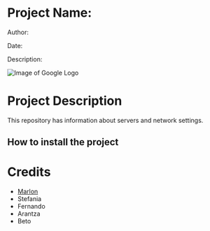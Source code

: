 # Project Name: 
Author:

Date:

Description:


![Image of Google Logo](https://www.google.com/images/branding/googlelogo/1x/googlelogo_color_272x92dp.png)


# Project Description
This repository has information about servers and network settings.

## How to install the project


# Credits
- [Marlon](https://www.marlon.com)
- Stefania
- Fernando
- Arantza
- Beto

